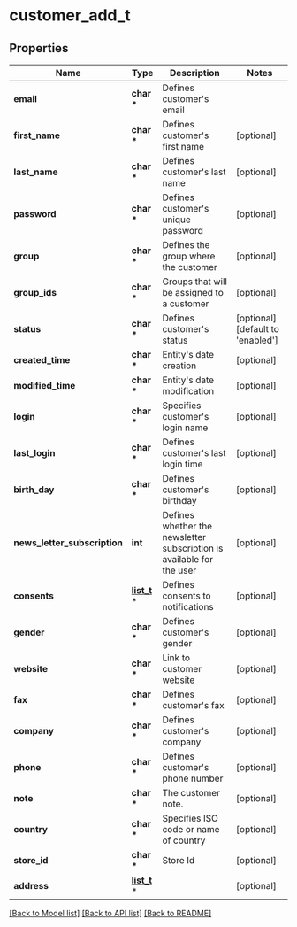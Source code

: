# customer_add_t

## Properties
Name | Type | Description | Notes
------------ | ------------- | ------------- | -------------
**email** | **char \*** | Defines customer&#39;s email | 
**first_name** | **char \*** | Defines customer&#39;s first name | [optional] 
**last_name** | **char \*** | Defines customer&#39;s last name | [optional] 
**password** | **char \*** | Defines customer&#39;s unique password | [optional] 
**group** | **char \*** | Defines the group where the customer | [optional] 
**group_ids** | **char \*** | Groups that will be assigned to a customer | [optional] 
**status** | **char \*** | Defines customer&#39;s status | [optional] [default to 'enabled']
**created_time** | **char \*** | Entity&#39;s date creation | [optional] 
**modified_time** | **char \*** | Entity&#39;s date modification | [optional] 
**login** | **char \*** | Specifies customer&#39;s login name | [optional] 
**last_login** | **char \*** | Defines customer&#39;s last login time | [optional] 
**birth_day** | **char \*** | Defines customer&#39;s birthday | [optional] 
**news_letter_subscription** | **int** | Defines whether the newsletter subscription is available for the user | [optional] 
**consents** | [**list_t**](customer_add_consents_inner.md) \* | Defines consents to notifications | [optional] 
**gender** | **char \*** | Defines customer&#39;s gender | [optional] 
**website** | **char \*** | Link to customer website | [optional] 
**fax** | **char \*** | Defines customer&#39;s fax | [optional] 
**company** | **char \*** | Defines customer&#39;s company | [optional] 
**phone** | **char \*** | Defines customer&#39;s phone number | [optional] 
**note** | **char \*** | The customer note. | [optional] 
**country** | **char \*** | Specifies ISO code or name of country | [optional] 
**store_id** | **char \*** | Store Id | [optional] 
**address** | [**list_t**](customer_add_address_inner.md) \* |  | [optional] 

[[Back to Model list]](../README.md#documentation-for-models) [[Back to API list]](../README.md#documentation-for-api-endpoints) [[Back to README]](../README.md)


